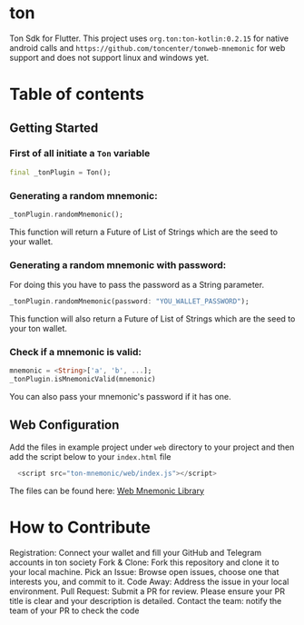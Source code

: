 # ton

Ton Sdk for Flutter.
This project uses `org.ton:ton-kotlin:0.2.15` for native android calls and `https://github.com/toncenter/tonweb-mnemonic` for web support and does not support linux and windows yet.

# Table of contents


## Getting Started

### First of all initiate a `Ton` variable

```dart
final _tonPlugin = Ton();
```

### Generating a random mnemonic:

```dart
_tonPlugin.randomMnemonic();
```
This function will return a Future of List of Strings which are the seed to your wallet.

### Generating a random mnemonic with password:

For doing this you have to pass the password as a String parameter.

```dart
_tonPlugin.randomMnemonic(password: "YOU_WALLET_PASSWORD");
```

This function will also return a Future of List of Strings which are the seed to your ton wallet.

### Check if a mnemonic is valid:

```dart
mnemonic = <String>['a', 'b', ...];
_tonPlugin.isMnemonicValid(mnemonic)
```
You can also pass your mnemonic's password if it has one.

## Web Configuration

Add the files in example project under `web` directory to your project and then add the script below to your `index.html` file
```dart
  <script src="ton-mnemonic/web/index.js"></script>
```

The files can be found here:
[Web Mnemonic Library](./example/web/ton-mnemonic)

# How to Contribute

Registration: Connect your wallet and fill your GitHub and Telegram accounts in ton society
Fork & Clone: Fork this repository and clone it to your local machine.
Pick an Issue: Browse open issues, choose one that interests you, and commit to it.
Code Away: Address the issue in your local environment.
Pull Request: Submit a PR for review. Please ensure your PR title is clear and your description is detailed.
Contact the team: notify the team of your PR to check the code